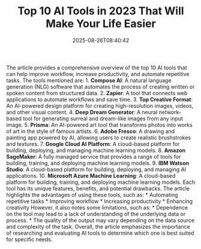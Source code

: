 ﻿---
title: "Top 10 AI Tools in 2023 That Will Make Your Life Easier"
date: "2025-08-26T08:40:42"
category: "Markets"
summary: ""
slug: "top 10 ai tools in 2023 that will make your life easier"
source_urls:
  - "https://techncruncher.blogspot.com/2023/01/top-10-ai-tools-in-2023-that-will-make.html"
seo:
  title: "Top 10 AI Tools in 2023 That Will Make Your Life Easier | Hash n Hedge"
  description: ""
  keywords: ["news", "markets", "brief"]
---
The article provides a comprehensive overview of the top 10 AI tools that can help improve workflow, increase productivity, and automate repetitive tasks. The tools mentioned are:  1. **Compose AI**: A natural language generation (NLG) software that automates the process of creating written or spoken content from structured data. 2. **Zapier**: A tool that connects web applications to automate workflows and save time. 3. **Top Creative Format**: An AI-powered design platform for creating high-resolution images, videos, and other visual content. 4. **Deep Dream Generator**: A neural network-based tool for generating surreal and dream-like images from any input image. 5. **Prisma**: An AI-powered art tool that transforms photos into works of art in the style of famous artists. 6. **Adobe Fresco**: A drawing and painting app powered by AI, allowing users to create realistic brushstrokes and textures. 7. **Google Cloud AI Platform**: A cloud-based platform for building, deploying, and managing machine learning models. 8. **Amazon SageMaker**: A fully managed service that provides a range of tools for building, training, and deploying machine learning models. 9. **IBM Watson Studio**: A cloud-based platform for building, deploying, and managing AI applications. 10. **Microsoft Azure Machine Learning**: A cloud-based platform for building, training, and deploying machine learning models.  Each tool has its unique features, benefits, and potential drawbacks. The article highlights the advantages of using these tools, such as:  * Automating repetitive tasks * Improving workflow * Increasing productivity * Enhancing creativity  However, it also notes some limitations, such as:  * Dependence on the tool may lead to a lack of understanding of the underlying data or process. * The quality of the output may vary depending on the data source and complexity of the task.  Overall, the article emphasizes the importance of researching and evaluating AI tools to determine which one is best suited for specific needs. 
